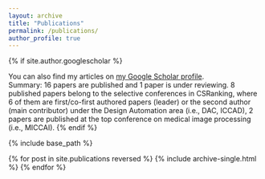 ```yaml
---
layout: archive
title: "Publications"
permalink: /publications/
author_profile: true
---
```


{% if site.author.googlescholar %}
  <div class="wordwrap">You can also find my articles on <a href="{{site.author.googlescholar}}">my Google Scholar profile</a>.</div>
  Summary: 16 papers are published and 1 paper is under reviewing. 8 published papers belong to
the selective conferences in CSRanking, where 6 of them are first/co-first authored papers (leader) or
the second author (main contributor) under the Design Automation area (i.e., DAC, ICCAD), 2 papers
are published at the top conference on medical image processing (i.e., MICCAI).
{% endif %}



{% include base_path %}

{% for post in site.publications reversed %}
  {% include archive-single.html %}
{% endfor %}

